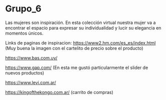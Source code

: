 # Grupo_6
Las mujeres son inspiración. En esta colección virtual nuestra mujer va a encontrar el espacio para expresar su individualidad y lucir su elegancia en momentos únicos.

Links de paginas de inspiracion: 
https://www2.hm.com/es_es/index.html (Muy buena la imagen con el cartelito de precio sobre el producto)

https://www.bas.com.uy/ 

https://www.gap.com/ (En esta me gustó particularmente el slider de nuevos productos)

https://www.levi.com.ar/ 

https://kingofthekongo.com.ar/ (carrito de compras)
